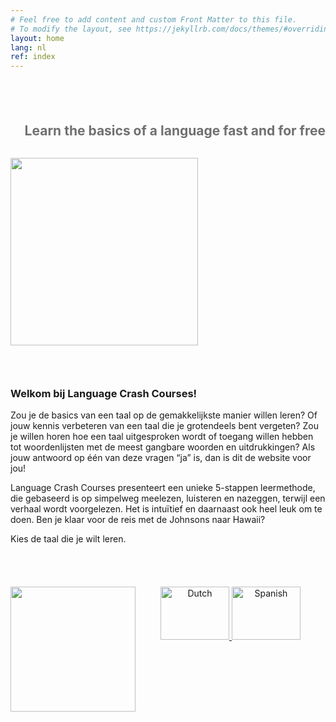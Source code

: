```yaml
---
# Feel free to add content and custom Front Matter to this file.
# To modify the layout, see https://jekyllrb.com/docs/themes/#overriding-theme-defaults
layout: home
lang: nl
ref: index
---
```

<style>
div.container2{
	align: center;
}
.center{
	text-align: center;
}
.left{
  text-align: left;
}
.right{
  text-align: right;
}
h3.inline{
	display: inline;
}
.div1 {
     overflow:auto; // without overflow here, if the "Line 1" and "Line 2" is short then "Next elements" will display below "Line 2" and the image will cover the "Next elements" 
}
.div2 {
    float: left; // without float here, if "Line 1" and "Line 2" is long -> text will display both at right and bottom the image
} 
</style>

<div class="div1">
  <p style="padding-top: 5%;"></p>
  <h2 class="right" style="color: #707070;">Learn the basics of a language fast and for free</h2>
  <div class="div2">
  <p style="padding-top=40%;"></p>
  <img style="float: left;" src="{{site.baseurl}}/assets/img/surfer.svg" width="300">
  </div>
</div>

<div class="container2" >
<p style="padding: 15px;"></p>
<h3 class= "left">Welkom bij Language Crash Courses! </h3>
<p class="left">Zou je de basics van een taal op de gemakkelijkste manier willen leren? Of jouw kennis verbeteren van een taal die je grotendeels bent vergeten? Zou je willen horen hoe een taal uitgesproken wordt of toegang willen hebben tot woordenlijsten met de meest gangbare woorden en uitdrukkingen? Als jouw antwoord op één van deze vragen “ja” is, dan is dit de website voor jou!</p>
<p class="left">Language Crash Courses presenteert een unieke 5-stappen leermethode, die gebaseerd is op simpelweg meelezen, luisteren en nazeggen, terwijl een verhaal wordt voorgelezen. Het is intuïtief en daarnaast ook heel leuk om te doen. Ben je klaar voor de reis met de Johnsons naar Hawaii? </p>
<p class="left">Kies de taal die je wilt leren.</p>
<p style="padding: 20px;"></p>
<div>

<left>
  <img style="float: left;" src="{{site.baseur}}/assets/img/footprints.svg" width="200">

<center>
	<a href="{{site.baseurl}}/dir/english/courses/dutch-english/5-steps">
	<img border="0" alt="Dutch" src="{{site.baseurl}}/assets/img/flags/netherlands-flag-wave-xs.png" width="110" height="85">
	
  <a href="{{site.baseurl}}/dir/english/courses/spanish-english/5-steps">
	<img border="0" alt="Spanish" src="{{site.baseurl}}/assets/img/flags/spain-flag-wave-xs.png" width="110" height="85">

<br>
